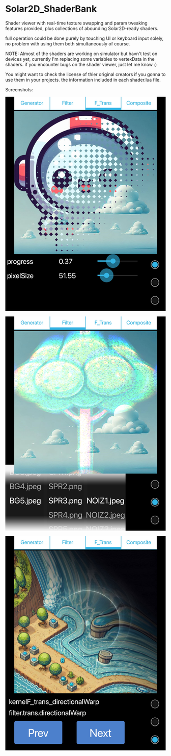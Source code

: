 # Solar2D_ShaderBank

Shader viewer with real-time texture swapping and param tweaking features provided, plus collections of abounding Solar2D-ready shaders. 

full operation could be done purely by touching UI or keyboard input solely, no problem with using them both simultaneously of course.

NOTE: Almost of the shaders are working on simulator but havn't test on devices yet, currently I'm replacing some variables to vertexData in the shaders. if you encounter bugs on the shader viewer, just let me know :)


You might want to check the license of thier original creators if you gonna to use them in your projects. the information included in each shader.lua file.

Screenshots:

![alt text](https://github.com/fenixn0909/Solar2D_ShaderBank/blob/main/_img/screenCap1.jpg?raw=true)

![alt text](https://github.com/fenixn0909/Solar2D_ShaderBank/blob/main/_img/screenCap2.jpg?raw=true)

![alt text](https://github.com/fenixn0909/Solar2D_ShaderBank/blob/main/_img/screenCap3.jpg?raw=true)














